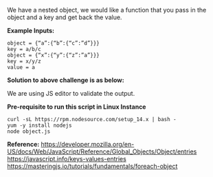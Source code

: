 We have a nested object, we would like a function that you pass in the object and a key and get back the value.

**Example Inputs:**
```
object = {“a”:{“b”:{“c”:”d”}}}
key = a/b/c
object = {“x”:{“y”:{“z”:”a”}}}
key = x/y/z
value = a
```

**Solution to above challenge is as below:**

We are using JS editor to validate the output.

**Pre-requisite to run this script in Linux Instance**

```
curl -sL https://rpm.nodesource.com/setup_14.x | bash -
yum -y install nodejs
node object.js
```

**Reference:**
https://developer.mozilla.org/en-US/docs/Web/JavaScript/Reference/Global_Objects/Object/entries
https://javascript.info/keys-values-entries
https://masteringjs.io/tutorials/fundamentals/foreach-object
